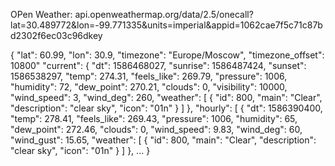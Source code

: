 OPen Weather: api.openweathermap.org/data/2.5/onecall?lat=30.489772&lon=-99.771335&units=imperial&appid=1062cae7f5c71c87bd2302f6ec03c96dkey  

 {
    "lat": 60.99,
    "lon": 30.9,
    "timezone": "Europe/Moscow",
    "timezone_offset": 10800"
    "current": {
      "dt": 1586468027,
      "sunrise": 1586487424,
      "sunset": 1586538297,
      "temp": 274.31,
      "feels_like": 269.79,
      "pressure": 1006,
      "humidity": 72,
      "dew_point": 270.21,
      "clouds": 0,
      "visibility": 10000,
      "wind_speed": 3,
      "wind_deg": 260,
      "weather": [
        {
          "id": 800,
          "main": "Clear",
          "description": "clear sky",
          "icon": "01n"
        }
      ]
    },
    "hourly": [
      {
        "dt": 1586390400,
        "temp": 278.41,
        "feels_like": 269.43,
        "pressure": 1006,
        "humidity": 65,
        "dew_point": 272.46,
        "clouds": 0,
        "wind_speed": 9.83,
        "wind_deg": 60,
        "wind_gust": 15.65,
        "weather": [
          {
            "id": 800,
            "main": "Clear",
            "description": "clear sky",
            "icon": "01n"
          }
        ]
      },
      ...
    }
                   
